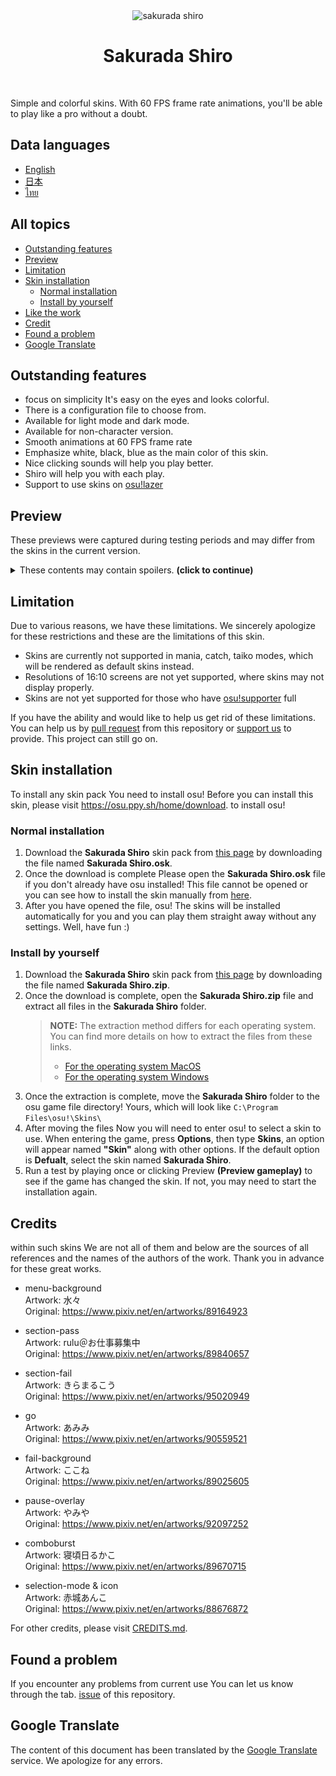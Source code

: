 <div align="center">
    <img src="https://raw.githubusercontent.com/Maseshi/Sakurada-Shiro/beta/assets/icons/favicon-circle.ico" alt="sakurada shiro" width="100px" height="100px" />
    <h1>
      <strong>Sakurada Shiro</strong>
    </h1>
    <img src="https://img.shields.io/badge/osu!-latest-FF66AA?logo=osu!&logoColor=white&style=flat-square" alt="" />
    <img src="https://img.shields.io/github/stars/Maseshi/Sakurada-Shiro.svg?logo=github&style=flat-square" alt="" />
    <img src="https://img.shields.io/github/license/Maseshi/Sakurada-Shiro.svg?logo=github&style=flat-square" alt="" />
</div>

Simple and colorful skins. With 60 FPS frame rate animations, you'll be able to play like a pro without a doubt.

## Data languages

- [English](https://github.com/Maseshi/Sakurada-Shiro/blob/beta/documents/README.en.md)
- [日本](https://github.com/Maseshi/Sakurada-Shiro/blob/beta/documents/README.ja.md)
- [ไทย](https://github.com/Maseshi/Sakurada-Shiro/blob/beta/documents/README.th.md)

## All topics

- [Outstanding features](#outstanding-features)
- [Preview](#preview)
- [Limitation](#limitation)
- [Skin installation](#skin-installation)
  - [Normal installation](#normal-installation)
  - [Install by yourself](#install-by-yourself)
- [Like the work](#like-the-work)
- [Credit](#credit)
- [Found a problem](#found-a-problem)
- [Google Translate](#google-translate)

## Outstanding features

- focus on simplicity It's easy on the eyes and looks colorful.
- There is a configuration file to choose from.
- Available for light mode and dark mode.
- Available for non-character version.
- Smooth animations at 60 FPS frame rate
- Emphasize white, black, blue as the main color of this skin.
- Nice clicking sounds will help you play better.
- Shiro will help you with each play.
- Support to use skins on [osu!lazer](https://github.com/ppy/osu/releases/latest)

## Preview

These previews were captured during testing periods and may differ from the skins in the current version.

<details>
    <summary>These contents may contain spoilers. <strong>(click to continue)</strong></summary>
    <img src="https://raw.githubusercontent.com/Maseshi/Sakurada-Shiro/beta/assets/images/preview-en-1.png" alt="Example picture 1" width="300" height="auto" />
    <img src="https://raw.githubusercontent.com/Maseshi/Sakurada-Shiro/beta/assets/images/preview-en-2.png" alt="Example picture 2" width="300" height="auto" />
    <img src="https://raw.githubusercontent.com/Maseshi/Sakurada-Shiro/beta/assets/images/preview-en-3.png" alt="Example picture 3" width="300" height="auto" />
    <img src="https://raw.githubusercontent.com/Maseshi/Sakurada-Shiro/beta/assets/images/preview-en-4.png" alt="Example picture 4" width="300" height="auto" />
    <img src="https://raw.githubusercontent.com/Maseshi/Sakurada-Shiro/beta/assets/images/preview-en-5.png" alt="Example picture 5" width="300" height="auto" />
    <img src="https://raw.githubusercontent.com/Maseshi/Sakurada-Shiro/beta/assets/images/preview-en-6.png" alt="Example picture 6" width="300" height="auto" />
    <img src="https://raw.githubusercontent.com/Maseshi/Sakurada-Shiro/beta/assets/images/preview-en-7.png" alt="Example picture 7" width="300" height="auto" />
    <img src="https://raw.githubusercontent.com/Maseshi/Sakurada-Shiro/beta/assets/images/preview-en-8.png" alt="Example picture 8" width="300" height="auto" />
    <img src="https://raw.githubusercontent.com/Maseshi/Sakurada-Shiro/beta/assets/images/preview-en-9.png" alt="Example picture 9" width="300" height="auto" />
    <img src="https://raw.githubusercontent.com/Maseshi/Sakurada-Shiro/beta/assets/images/preview-en-10.png" alt="Example picture 10" width="300" height="auto" />
    <img src="https://raw.githubusercontent.com/Maseshi/Sakurada-Shiro/beta/assets/images/preview-en-11.png" alt="Example picture 11" width="300" height="auto" />
</details>

## Limitation

Due to various reasons, we have these limitations. We sincerely apologize for these restrictions and these are the limitations of this skin.

- Skins are currently not supported in mania, catch, taiko modes, which will be rendered as default skins instead.
- Resolutions of 16:10 screens are not yet supported, where skins may not display properly.
- Skins are not yet supported for those who have [osu!supporter](https://osu.ppy.sh/home/support) full

If you have the ability and would like to help us get rid of these limitations. You can help us by [pull request](https://github.com/Maseshi/Sakurada-Shiro/pulls) from this repository or [support us](https://patreon.com/maseshi) to provide. This project can still go on.

## Skin installation

To install any skin pack You need to install osu! Before you can install this skin, please visit https://osu.ppy.sh/home/download. to install osu!

### Normal installation

1. Download the **Sakurada Shiro** skin pack from [this page](https://github.com/Maseshi/Sakurada-Shiro/releases/latest) by downloading the file named **Sakurada Shiro.osk**.
2. Once the download is complete Please open the **Sakurada Shiro.osk** file if you don't already have osu installed! This file cannot be opened or you can see how to install the skin manually from [here](#install-manually).
3. After you have opened the file, osu! The skins will be installed automatically for you and you can play them straight away without any settings. Well, have fun :)

### Install by yourself

1. Download the **Sakurada Shiro** skin pack from [this page](https://github.com/Maseshi/Sakurada-Shiro/releases/latest) by downloading the file named **Sakurada Shiro.zip**.
2. Once the download is complete, open the **Sakurada Shiro.zip** file and extract all files in the **Sakurada Shiro** folder.
   > **NOTE:** The extraction method differs for each operating system. You can find more details on how to extract the files from these links.
   >
   > - [For the operating system MacOS](https://support.apple.com/guide/mac-help/zip-and-unzip-files-and-folders-on-mac-mchlp2528/mac)
   > - [For the operating system Windows](https://support.microsoft.com/en-us/windows/zip-and-unzip-files-f6dde0a7-0fec-8294-e1d3-703ed85e7ebc)
3. Once the extraction is complete, move the **Sakurada Shiro** folder to the osu game file directory! Yours, which will look like `C:\Program Files\osu!\Skins\`
4. After moving the files Now you will need to enter osu! to select a skin to use. When entering the game, press **Options**, then type **Skins**, an option will appear named **"Skin"** along with other options. If the default option is **Defualt**, select the skin named **Sakurada Shiro**.
5. Run a test by playing once or clicking Preview **(Preview gameplay)** to see if the game has changed the skin. If not, you may need to start the installation again.

## Credits

within such skins We are not all of them and below are the sources of all references and the names of the authors of the work. Thank you in advance for these great works.

- menu-background\
  Artwork: 水々\
  Original: https://www.pixiv.net/en/artworks/89164923

- section-pass\
  Artwork: rulu＠お仕事募集中\
  Original: https://www.pixiv.net/en/artworks/89840657

- section-fail\
  Artwork: きらまるこう\
  Original: https://www.pixiv.net/en/artworks/95020949

- go\
  Artwork: あみみ\
  Original: https://www.pixiv.net/en/artworks/90559521

- fail-background\
  Artwork: ここね\
  Original: https://www.pixiv.net/en/artworks/89025605

- pause-overlay\
  Artwork: やみや\
  Original: https://www.pixiv.net/en/artworks/92097252

- comboburst\
  Artwork: 寝頃日るかこ\
  Original: https://www.pixiv.net/en/artworks/89670715

- selection-mode & icon\
  Artwork: 赤城あんこ\
  Original: https://www.pixiv.net/en/artworks/88676872

For other credits, please visit [CREDITS.md](https://github.com/Maseshi/Sakurada-Shiro/blob/beta/CREDITS.md).

## Found a problem

If you encounter any problems from current use You can let us know through the tab. [issue](https://github.com/Maseshi/Shioru/issues) of this repository.

## Google Translate

The content of this document has been translated by the [Google Translate](https://translate.google.com/) service. We apologize for any errors.
